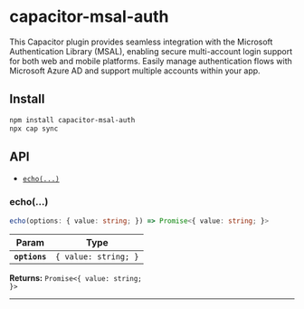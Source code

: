 # capacitor-msal-auth

This Capacitor plugin provides seamless integration with the Microsoft Authentication Library (MSAL), enabling secure multi-account login support for both web and mobile platforms. Easily manage authentication flows with Microsoft Azure AD and support multiple accounts within your app.

## Install

```bash
npm install capacitor-msal-auth
npx cap sync
```

## API

<docgen-index>

* [`echo(...)`](#echo)

</docgen-index>

<docgen-api>
<!--Update the source file JSDoc comments and rerun docgen to update the docs below-->

### echo(...)

```typescript
echo(options: { value: string; }) => Promise<{ value: string; }>
```

| Param         | Type                            |
| ------------- | ------------------------------- |
| **`options`** | <code>{ value: string; }</code> |

**Returns:** <code>Promise&lt;{ value: string; }&gt;</code>

--------------------

</docgen-api>
